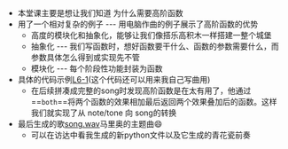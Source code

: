 - 本堂课主要是想让我们知道 为什么需要高阶函数
- 用了一个相对复杂的例子 --- 用电脑作曲的例子展示了高阶函数的优势
	- 高度的模块化和抽象化，能够让我们像搭乐高积木一样搭建一整个城堡
	- 抽象化 --- 我们写函数时，想好函数要干什么、函数的参数需要什么，而参数具体怎么得到或实现先不管
	- 模块化 --- 每个阶段性功能封装为函数
- 具体的代码示例[L6-1](L6-1.md)(这个代码还可以用来我自己写曲用)
	- 在后续拼凑成完整的song时发现高阶函数是在太有用了，他通过==`both`==将两个函数的效果相加最后返回两个效果叠加后的函数。这样我们就实现了从 note/tone 向 song的转换
- 最后生成的歌[song.wav](song.wav)马里奥的主题曲😄
	- 可以在访达中看我生成的新python文件以及它生成的青花瓷前奏
